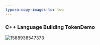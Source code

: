 ```yaml
---
typora-copy-images-to: two
---
```


### C++ Language Building TokenDemo

![1588938547373](F:\Github\TokenPrivilege_Demo\two\two\1588938547373.png)

